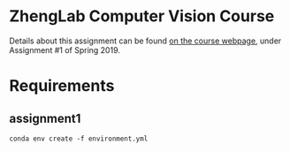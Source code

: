 # ZhengLab Computer Vision Course

Details about this assignment can be found [on the course webpage](http://cs231n.github.io/), under Assignment #1 of Spring 2019.

# Requirements
## assignment1

```
conda env create -f environment.yml
```
